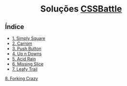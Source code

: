 <h1 align="center">
Soluções
<a href="https://cssbattle.dev/" target="_blank">CSSBattle</a>
</h1>

## Índice

- [1. Simply Square](../solutions/1-simply-square/1-simply-square.md)
- [2. Carrom](../solutions/2-carrom/2-carrom.md)
- [3. Push Button](../solutions/3-push-button/3-push-button.md)
- [4. Up n Downs](../solutions/4-up-n-downs/4-up-n-downs.md)
- [5. Acid Rain](../solutions/5-acid-rain/5-acid-rain.md)
- [6. Missing Slice](../solutions/6-missing-slice/6-missing-slice.md)
- [7. Leafy Trail](../solutions/7-leafy-trail/7-leafy-trail.md)

[8. Forking Crazy](../solutions/8-forking-crazy/8-forking-crazy.md)